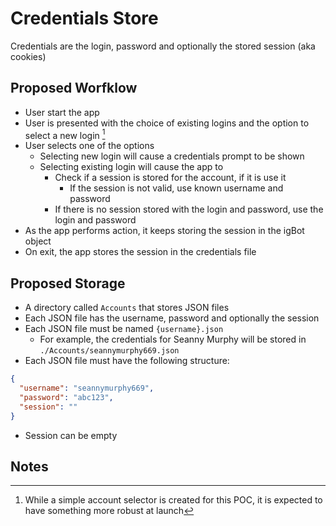 # Credentials Store
Credentials are the login, password and optionally the stored session (aka cookies)

## Proposed Worfklow
- User start the app
- User is presented with the choice of existing logins and the option to select a new login [^1]
- User selects one of the options
  - Selecting new login will cause a credentials prompt to be shown
  - Selecting existing login will cause the app to
    - Check if a session is stored for the account, if it is use it
      - If the session is not valid, use known username and password
    - If there is no session stored with the login and password, use the login and password
- As the app performs action, it keeps storing the session in the igBot object
- On exit, the app stores the session in the credentials file

## Proposed Storage
- A directory called `Accounts` that stores JSON files
- Each JSON file has the username, password and optionally the session
- Each JSON file must be named `{username}.json`
  - For example, the credentials for Seanny Murphy will be stored in `./Accounts/seannymurphy669.json`
- Each JSON file must have the following structure:
```json
{
  "username": "seannymurphy669",
  "password": "abc123",
  "session": ""
}
```
- Session can be empty


## Notes
[^1]: While a simple account selector is created for this POC, it is expected to have something more robust at launch